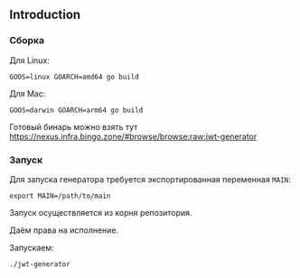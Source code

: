 ## Introduction

### Сборка

Для Linux:
```
GOOS=linux GOARCH=amd64 go build
```

Для Mac:
```
GOOS=darwin GOARCH=arm64 go build
```

Готовый бинарь можно взять тут
https://nexus.infra.bingo.zone/#browse/browse:raw:jwt-generator

### Запуск

Для запуска генератора требуется экспортированная переменная `MAIN`:
```
export MAIN=/path/to/main
```

Запуск осуществляется из корня репозитория.

Даём права на исполнение.

Запускаем:
```
./jwt-generator
```

